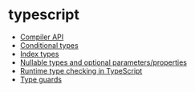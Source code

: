 <!-- this entire file is auto-generated -->

# typescript

<!-- optional markdown-notes-tree directory description starts here -->

<!-- optional markdown-notes-tree directory description ends here -->

-   [Compiler API](Compiler-API.md)
-   [Conditional types](Conditional-types.md)
-   [Index types](Index-types.md)
-   [Nullable types and optional parameters/properties](Nullable-types-optional-parameters-properties.md)
-   [Runtime type checking in TypeScript](Runtime-type-checking.md)
-   [Type guards](Type-guards.md)
